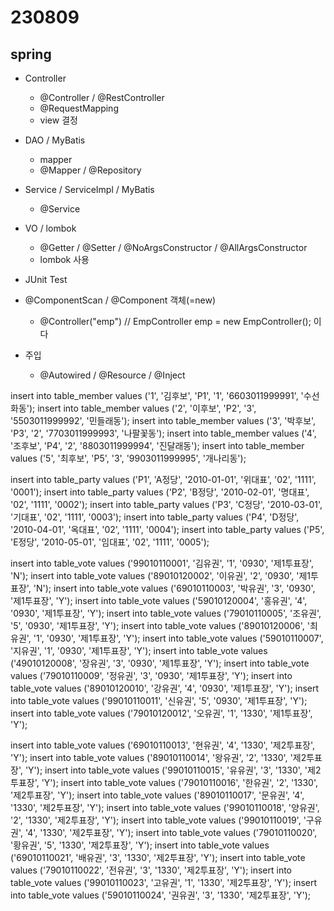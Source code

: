 ﻿# 230809

## spring

- Controller
  - @Controller / @RestController
  - @RequestMapping
  - view 결정

- DAO / MyBatis
  - mapper
  - @Mapper / @Repository
  

- Service / ServiceImpl / MyBatis
  - @Service

- VO / lombok
  - @Getter / @Setter / @NoArgsConstructor / @AllArgsConstructor
  - lombok 사용


- JUnit Test


- @ComponentScan  / @Component 객체(=new)
  - @Controller("emp") // EmpController emp = new EmpController(); 이다


- 주입 
  - @Autowired / @Resource / @Inject


insert into table_member values ('1', '김후보', 'P1', '1', '6603011999991', '수선화동');
insert into table_member values ('2', '이후보', 'P2', '3', '5503011999992', '민들래동');
insert into table_member values ('3', '박후보', 'P3', '2', '7703011999993', '나팔꽃동');
insert into table_member values ('4', '조후보', 'P4', '2', '8803011999994', '진달래동');
insert into table_member values ('5', '최후보', 'P5', '3', '9903011999995', '개나리동');


insert into table_party values ('P1', 'A정당', '2010-01-01', '위대표', '02', '1111', '0001');
insert into table_party values ('P2', 'B정당', '2010-02-01', '명대표', '02', '1111', '0002');
insert into table_party values ('P3', 'C정당', '2010-03-01', '기대표', '02', '1111', '0003');
insert into table_party values ('P4', 'D정당', '2010-04-01', '옥대표', '02', '1111', '0004');
insert into table_party values ('P5', 'E정당', '2010-05-01', '임대표', '02', '1111', '0005');

insert into table_vote values ('99010110001', '김유권', '1', '0930', '제1투표장', 'N');
insert into table_vote values ('89010120002', '이유권', '2', '0930', '제1투표장', 'N');
insert into table_vote values ('69010110003', '박유권', '3', '0930', '제1투표장', 'Y');
insert into table_vote values ('59010120004', '홍유권', '4', '0930', '제1투표장', 'Y');
insert into table_vote values ('79010110005', '조유권', '5', '0930', '제1투표장', 'Y');
insert into table_vote values ('89010120006', '최유권', '1', '0930', '제1투표장', 'Y');
insert into table_vote values ('59010110007', '지유권', '1', '0930', '제1투표장', 'Y');
insert into table_vote values ('49010120008', '장유권', '3', '0930', '제1투표장', 'Y');
insert into table_vote values ('79010110009', '정유권', '3', '0930', '제1투표장', 'Y');
insert into table_vote values ('89010120010', '강유권', '4', '0930', '제1투표장', 'Y');
insert into table_vote values ('99010110011', '신유권', '5', '0930', '제1투표장', 'Y');
insert into table_vote values ('79010120012', '오유권', '1', '1330', '제1투표장', 'Y');

insert into table_vote values ('69010110013', '현유권', '4', '1330', '제2투표장', 'Y');
insert into table_vote values ('89010110014', '왕유권', '2', '1330', '제2투표장', 'Y');
insert into table_vote values ('99010110015', '유유권', '3', '1330', '제2투표장', 'Y');
insert into table_vote values ('79010110016', '한유권', '2', '1330', '제2투표장', 'Y');
insert into table_vote values ('89010110017', '문유권', '4', '1330', '제2투표장', 'Y');
insert into table_vote values ('99010110018', '양유권', '2', '1330', '제2투표장', 'Y');
insert into table_vote values ('99010110019', '구유권', '4', '1330', '제2투표장', 'Y');
insert into table_vote values ('79010110020', '황유권', '5', '1330', '제2투표장', 'Y');
insert into table_vote values ('69010110021', '배유권', '3', '1330', '제2투표장', 'Y');
insert into table_vote values ('79010110022', '전유권', '3', '1330', '제2투표장', 'Y');
insert into table_vote values ('99010110023', '고유권', '1', '1330', '제2투표장', 'Y');
insert into table_vote values ('59010110024', '권유권', '3', '1330', '제2투표장', 'Y');

